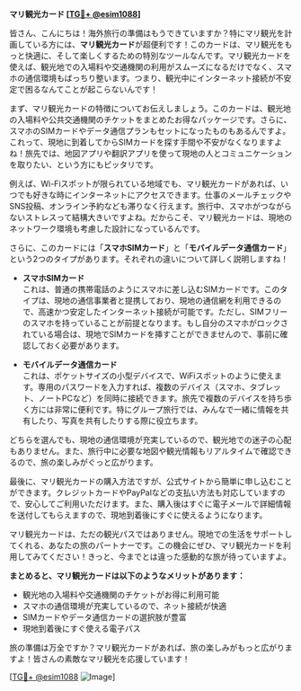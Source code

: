 **マリ観光カード [[TG💪+ @esim1088](https://t.me/s/esim1088)]**

皆さん、こんにちは！海外旅行の準備はもうできていますか？特にマリ観光を計画している方には、**マリ観光カード**が超便利です！このカードは、マリ観光をもっと快適に、そして楽しくするための特別なツールなんです。マリ観光カードを使えば、観光地での入場料や交通機関の利用がスムーズになるだけでなく、スマホの通信環境もばっちり整います。つまり、観光中にインターネット接続が不安定で困るなんてことが起こらないんです！

まず、マリ観光カードの特徴についてお伝えしましょう。このカードは、観光地の入場料や公共交通機関のチケットをまとめたお得なパッケージです。さらに、スマホのSIMカードやデータ通信プランもセットになったものもあるんですよ。これって、現地に到着してからSIMカードを探す手間や不安がなくなりますよね！旅先では、地図アプリや翻訳アプリを使って現地の人とコミュニケーションを取りたい、という方にもピッタリです。

例えば、Wi-Fiスポットが限られている地域でも、マリ観光カードがあれば、いつでも好きな時にインターネットにアクセスできます。仕事のメールチェックやSNS投稿、オンライン予約なども滞りなく行えます。旅行中、スマホがつながらないストレスって結構大きいですよね。だからこそ、マリ観光カードは、現地のネットワーク環境も考慮した設計になっているんです。

さらに、このカードには「**スマホSIMカード**」と「**モバイルデータ通信カード**」という2つのタイプがあります。それぞれの違いについて詳しく説明しますね！

- **スマホSIMカード**  
これは、普通の携帯電話のようにスマホに差し込むSIMカードです。このタイプは、現地の通信事業者と提携しており、現地の通信網を利用できるので、高速かつ安定したインターネット接続が可能です。ただし、SIMフリーのスマホを持っていることが前提となります。もし自分のスマホがロックされている場合は、現地でSIMカードを挿すことができませんので、事前に確認しておく必要があります。

- **モバイルデータ通信カード**  
これは、ポケットサイズの小型デバイスで、WiFiスポットのように使えます。専用のパスワードを入力すれば、複数のデバイス（スマホ、タブレット、ノートPCなど）を同時に接続できます。旅先で複数のデバイスを持ち歩く方には非常に便利です。特にグループ旅行では、みんなで一緒に情報を共有したり、写真を共有したりする際に役立ちます。

どちらを選んでも、現地の通信環境が充実しているので、観光地での迷子の心配もありません。また、旅行中に必要な地図や観光情報もリアルタイムで確認できるので、旅の楽しみがぐっと広がります。

最後に、マリ観光カードの購入方法ですが、公式サイトから簡単に申し込むことができます。クレジットカードやPayPalなどの支払い方法も対応していますので、安心してご利用いただけます。また、購入後はすぐに電子メールで詳細情報を送付してもらえますので、現地到着後にすぐに使えるようになります。

マリ観光カードは、ただの観光パスではありません。現地での生活をサポートしてくれる、あなたの旅のパートナーです。この機会にぜひ、マリ観光カードを利用してみてください！きっと、今までとは違った感動的な旅が待っていますよ。

**まとめると、マリ観光カードは以下のようなメリットがあります：**
- 観光地の入場料や交通機関のチケットがお得に利用可能
- スマホの通信環境が充実しているので、ネット接続が快適
- SIMカードやデータ通信カードの選択肢が豊富
- 現地到着後にすぐ使える電子パス

旅の準備は万全ですか？マリ観光カードがあれば、旅の楽しみがもっと広がりますよ！皆さんの素敵なマリ観光を応援しています！

[[TG💪+ @esim1088](https://t.me/s/esim1088) ![Image](https://i.postimg.cc/Y0z9fWf4/image.png)]